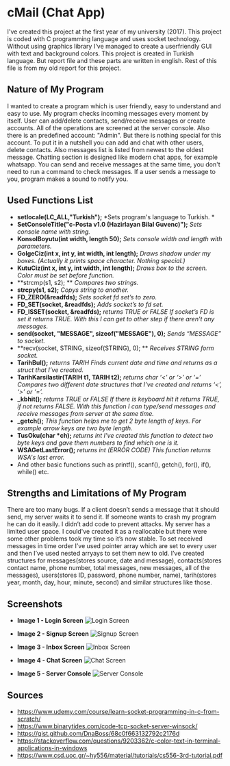 # cMail (Chat App)
I've created this project at the first year of my university (2017). This project is coded with C programming language and uses socket technology. Without using graphics library I've managed to create a userfriendly GUI with text and background colors. This project is created in Turkish language. But report file and these parts are written in english. Rest of this file is from my old report for this project. 

## Nature of My Program 
I wanted to create a program which is user friendly, easy to understand and easy to use. My program checks incoming messages every moment by itself. User can add/delete contacts, send/receive messages or create accounts.
All of the operations are screened at the server console. Also there is an predefined account: "Admin". But there is nothing special for this account.
To put it in a nutshell you can add and chat with other users, delete contacts. Also messages list is listed from newest to the oldest message.
Chatting section is designed like modern chat apps, for example whatsapp.
You can send and receive messages at the same time, you don't need to run a command to check messages. 
If a user sends a message to you, program makes a sound to notify you.

## Used Functions List
 - **setlocale(LC_ALL,"Turkish");**
 *Sets program's language to Turkish. *
 - **SetConsoleTitle("c-Posta v1.0 (Hazirlayan Bilal Guvenc)");**
*Sets console name with string.*
 - **KonsolBoyutu(int width, length 50);**
*Sets console width and length with parameters.*
 - **GolgeCiz(int x, int y, int width, int length);**
 *Draws shadow under my boxes. (Actually it prints space character. Nothing special.)*
 - **KutuCiz(int x, int y, int width, int length);**
 *Draws box to the screen. Color must be set before function.*
 - **strcmp(s1, s2); **
 *Compares two strings.*
 - **strcpy(s1, s2);**
 *Copys string to another.*
 - **FD_ZERO(&readfds);**
 *Sets socket fd set’s to zero.*
 - **FD_SET(socket, &readfds);**
 *Adds socket’s to fd set.*
 - **FD_ISSET(socket, &readfds);**
 *returns TRUE or FALSE If socket’s FD is set it returns TRUE. With this I can get to other step if there aren’t any messages.*
 - **send(socket, "MESSAGE", sizeof("MESSAGE"), 0);**
 *Sends “MESSAGE” to socket.*
 - **recv(socket, STRING, sizeof(STRING), 0); **
 *Receives STRING form socket.*
 - **TarihBul();**
 *returns TARIH Finds current date and time and returns as a struct that I’ve created.*
 - **TarihKarsilastir(TARIH t1, TARIH t2);**
 *returns char ‘<’ or ‘>’ or ‘=’ Compares two different date structures that I’ve created and returns ‘<’, ‘>’ or ‘=’.*
 - **\_kbhit();**
 *returns TRUE or FALSE If there is keyboard hit it returns TRUE, if not returns FALSE. With this function I can type/send messages and receive messages from server at the same time.*
 - **\_getch();**
 *This function helps me to get 2 byte length of keys. For example arrow keys are two byte length.*
 - **TusOku(char \*ch);**
 *returns int I’ve created this function to detect two byte keys and gave them numbers to find which one is it.*
 - **WSAGetLastError();**
 *returns int (ERROR CODE) This function returns WSA's last error.*
 - And other basic functions such as printf(), scanf(), getch(), for(), if(), while() etc.

## Strengths and Limitations of My Program 
There are too many bugs. If a client doesn’t sends a message that it should send, my server waits it to send it. If someone wants to crash my program he can do it easily. I didn’t add code to prevent attacks. My server has a limited user space. I could've created it as a reallocable but there were some other problems took my time so it’s now stable. To set received messages in time order I’ve used pointer array which are set to every user and then I’ve used nested arryays to set them new to old. I’ve created structures for messages(stores source, date and message), contacts(stores contact name, phone number, total messages, new messages, all of the messages), users(stores ID, password, phone number, name), tarih(stores year, month, day, hour, minute, second) and similar structures like those.

## Screenshots
- **Image 1 - Login Screen**
![Login Screen](https://raw.githubusercontent.com/bilalguvenc/cMail-ChatApp/master/screenshots/SS1.png "Login Screen")

- **Image 2 - Signup Screen**
![Signup Screen](https://raw.githubusercontent.com/bilalguvenc/cMail-ChatApp/master/screenshots/SS2.png "Signup Screen")

- **Image 3 - Inbox Screen**
![Inbox Screen](https://raw.githubusercontent.com/bilalguvenc/cMail-ChatApp/master/screenshots/SS3.png "Inbox Screen")

- **Image 4 - Chat Screen**
![Chat Screen](https://raw.githubusercontent.com/bilalguvenc/cMail-ChatApp/master/screenshots/SS4.png "Chat Screen")

- **Image 5 - Server Console**
![Server Console](https://raw.githubusercontent.com/bilalguvenc/cMail-ChatApp/master/screenshots/SS5.png "Server Console")



## Sources
- https://www.udemy.com/course/learn-socket-programming-in-c-from-scratch/
- https://www.binarytides.com/code-tcp-socket-server-winsock/
- https://gist.github.com/DnaBoss/68c0f663132792c2176d
- https://stackoverflow.com/questions/9203362/c-color-text-in-terminal-applications-in-windows
- https://www.csd.uoc.gr/~hy556/material/tutorials/cs556-3rd-tutorial.pdf
